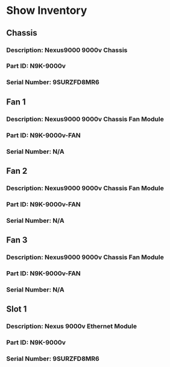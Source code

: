 
# Show Inventory
## Chassis
### Description: Nexus9000 9000v Chassis
### Part ID: N9K-9000v
### Serial Number: 9SURZFD8MR6
## Fan 1
### Description: Nexus9000 9000v Chassis Fan Module
### Part ID: N9K-9000v-FAN
### Serial Number: N/A
## Fan 2
### Description: Nexus9000 9000v Chassis Fan Module
### Part ID: N9K-9000v-FAN
### Serial Number: N/A
## Fan 3
### Description: Nexus9000 9000v Chassis Fan Module
### Part ID: N9K-9000v-FAN
### Serial Number: N/A
## Slot 1
### Description: Nexus 9000v Ethernet Module
### Part ID: N9K-9000v
### Serial Number: 9SURZFD8MR6